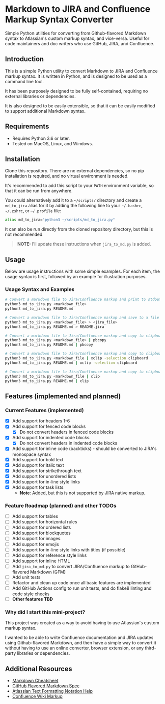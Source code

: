 # Markdown to JIRA and Confluence Markup Syntax Converter

Simple Python utilities for converting from Github-flavored Markdown syntax to Atlassian's custom markup syntax, and vice-versa. Useful for code maintainers and doc writers who use GitHub, JIRA, and Confluence.

## Introduction

This is a simple Python utility to convert Markdown to JIRA and Confluence
markup syntax. It is written in Python, and is designed to be used as a command line tool.

It has been purposely designed to be fully self-contained, requiring no external libraries or dependencies.

It is also designed to be easily extensible, so that it can be easily modified to support additional Markdown syntax.

## Requirements

* Requires Python 3.6 or later.
* Tested on MacOS, Linux, and Windows.

## Installation

Clone this repository. There are no external dependencies, so no pip installation is required, and no virtual environment is needed.

It's recommended to add this script to your `PATH` environment variable, so that it can be run from anywhere. 

You could alternatively add it to a `~/scripts/` directory and create a `md_to_jira` alias for it by adding the following line to your `~/.bashrc`, `~/.zshrc`, or `~/.profile` file:

```bash
alias md_to_jira="python3 ~/scripts/md_to_jira.py"
```

It can also be run directly from the cloned repository directory, but this is not recommended.

> **NOTE:** I'll update these instructions when `jira_to_md.py` is added.

## Usage

Below are usage instructions with some simple examples. For each item, the usage syntax is first, followed by an example for illustration purposes.

### Usage Syntax and Examples

```bash
# Convert a markdown file to Jira/Confluence markup and print to stdout
python3 md_to_jira.py <markdown_file>
python3 md_to_jira.py README.md
```

```bash
# Convert a markdown file to Jira/Confluence markup and save to a file
python3 md_to_jira.py <markdown_file> > <jira_file>
python3 md_to_jira.py README.md > README.jira
```

```bash
# Convert a markdown file to Jira/Confluence markup and copy to clipboard (MacOS)
python3 md_to_jira.py <markdown_file> | pbcopy
python3 md_to_jira.py README.md | pbcopy
```

```bash
# Convert a markdown file to Jira/Confluence markup and copy to clipboard (Linux)
python3 md_to_jira.py <markdown_file | xclip -selection clipboard
python3 md_to_jira.py README.md | xclip -selection clipboard
```

```bash
# Convert a markdown file to Jira/Confluence markup and copy to clipboard (Windows)
python3 md_to_jira.py <markdown_file | clip
python3 md_to_jira.py README.md | clip
```

## Features (implemented and planned)

### Current Features (implemented)
- [x] Add support for headers 1-6
- [x] Add support for fenced code blocks
    - [x] Do not convert headers in fenced code blocks
- [x] Add support for indented code blocks
    - [x] Do not convert headers in indented code blocks
- [x] Add support for inline code (backticks) - should be converted to JIRA's monospace syntax
- [x] Add support for bold text
- [x] Add support for italic text
- [x] Add support for strikethrough text
- [x] Add support for unordered lists
- [x] Add support for in-line style links
- [x] Add support for task lists
    * **Note**: Added, but this is not supported by JIRA native markup.

### Feature Roadmap (planned) and other TODOs
- [ ] Add support for tables
- [ ] Add support for horizontal rules
- [ ] Add support for ordered lists
- [ ] Add support for blockquotes
- [ ] Add support for images
- [ ] Add support for emojis
- [ ] Add support for in-line style links with titles (if possible)
- [ ] Add support for reference style links
- [ ] Add support for inline HTML
- [ ] Add `jira_to_md.py` to convert JIRA/Confluence markup to GitHub-flavored Markdown (GFM)
- [ ] Add unit tests
- [ ] Refactor and clean up code once all basic features are implemented
- [ ] Add GitHub Actions config to run unit tests, and do flake8 linting and code style checks
- [ ] **Other features TBD**

### Why did I start this mini-project?

This project was created as a way to avoid having to use Atlassian's custom markup syntax.

I wanted to be able to write Confluence documentation and JIRA updates using Github-flavored Markdown, and then have a simple way to convert it without having to use an online converter, browser extension, or any third-party libraries or dependencies.

## Additional Resources
* [Markdown Cheatsheet](https://github.com/adam-p/markdown-here/wiki/Markdown-Cheatsheet)
* [GitHub Flavored Markdown Spec](https://github.github.com/gfm/)
* [Atlassian Text Formatting Notation Help](https://jira.atlassian.com/secure/WikiRendererHelpAction.jspa?section=all)
* [Confluence Wiki Markup](https://confluence.atlassian.com/doc/confluence-wiki-markup-251003035.html)
